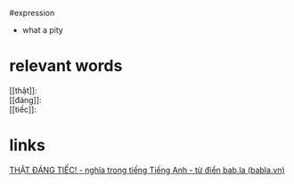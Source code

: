 #expression 

- what a pity


# relevant words
[[thật]]:  
[[đáng]]:  
[[tiếc]]: 

# links
[THẬT ĐÁNG TIẾC! - nghĩa trong tiếng Tiếng Anh - từ điển bab.la (babla.vn)](https://www.babla.vn/tieng-viet-tieng-anh/th%E1%BA%ADt-%C4%91%C3%A1ng-ti%E1%BA%BFc)